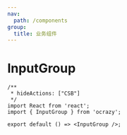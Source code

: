```yaml
---
nav:
  path: /components
group:
  title: 业务组件
---
```


# InputGroup

```tsx
/**
 * hideActions: ["CSB"]
 */
import React from 'react';
import { InputGroup } from 'ocrazy';

export default () => <InputGroup />;
```

